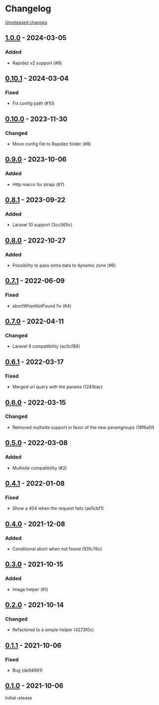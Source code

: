 # Changelog 

[Unreleased changes](https://github.com/rapidez/strapi/compare/1.0.0...master)
## [1.0.0](https://github.com/rapidez/strapi/releases/tag/1.0.0) - 2024-03-05

### Added

- Rapidez v2 support (#9)

## [0.10.1](https://github.com/rapidez/strapi/releases/tag/0.10.1) - 2024-03-04

### Fixed

-  Fix config path (#10)


## [0.10.0](https://github.com/rapidez/strapi/releases/tag/0.10.0) - 2023-11-30

### Changed

- Move config file to Rapidez folder (#8)

## [0.9.0](https://github.com/rapidez/strapi/releases/tag/0.9.0) - 2023-10-06

### Added

- Http macro for strapi (#7)

## [0.8.1](https://github.com/rapidez/strapi/releases/tag/0.8.1) - 2023-09-22

### Added

- Laravel 10 support (3cc565c)

## [0.8.0](https://github.com/rapidez/strapi/releases/tag/0.8.0) - 2022-10-27

### Added

- Possibility to pass extra data to dynamic zone (#6)

## [0.7.1](https://github.com/rapidez/strapi/releases/tag/0.7.1) - 2022-06-09

### Fixed

- abortWhenNotFound fix (#4)

## [0.7.0](https://github.com/rapidez/strapi/releases/tag/0.7.0) - 2022-04-11

### Changed

- Laravel 9 compatibility (ac0cf89)

## [0.6.1](https://github.com/rapidez/strapi/releases/tag/0.6.1) - 2022-03-17

### Fixed

- Merged url query with the params (1241bac)

## [0.6.0](https://github.com/rapidez/strapi/releases/tag/0.6.0) - 2022-03-15

### Changed

- Removed multisite support in favor of the new paramgroups (18f6a5f)

## [0.5.0](https://github.com/rapidez/strapi/releases/tag/0.5.0) - 2022-03-08

### Added

- Multisite compatibility (#2)

## [0.4.1](https://github.com/rapidez/strapi/releases/tag/0.4.1) - 2022-01-08

### Fixed

- Show a 404 when the request fails (ae5cbf1)

## [0.4.0](https://github.com/rapidez/strapi/releases/tag/0.4.0) - 2021-12-08

### Added

- Conditional abort when not found (93fc76c)

## [0.3.0](https://github.com/rapidez/strapi/releases/tag/0.3.0) - 2021-10-15

### Added

- Image helper (#1)

## [0.2.0](https://github.com/rapidez/strapi/releases/tag/0.2.0) - 2021-10-14

### Changed

- Refactored to a simple helper (4273f0c)

## [0.1.1](https://github.com/rapidez/strapi/releases/tag/0.1.1) - 2021-10-06

### Fixed

- Bug (de94691)

## [0.1.0](https://github.com/rapidez/strapi/releases/tag/0.1.0) - 2021-10-06

Initial release

